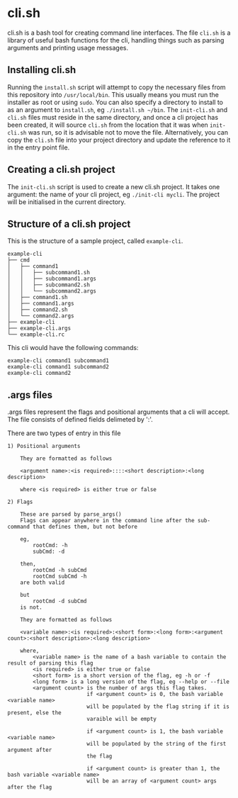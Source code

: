# cli.sh

cli.sh is a bash tool for creating command line interfaces. The file `cli.sh` is a library of useful bash functions for the cli, handling things such as parsing arguments and printing usage messages.

## Installing cli.sh

Running the `install.sh` script will attempt to copy the necessary files from this repository into `/usr/local/bin`. This usually means you must run the installer as root or using `sudo`. You can also specify a directory to install to as an argument to `install.sh`, eg `./install.sh ~/bin`. The `init-cli.sh` and `cli.sh` files must reside in the same directory, and once a cli project has been created, it will source `cli.sh` from the location that it was when `init-cli.sh` was run, so it is advisable not to move the file. Alternatively, you can copy the `cli.sh` file into your project directory and update the reference to it in the entry point file.

## Creating a cli.sh project

The `init-cli.sh` script is used to create a new cli.sh project. It takes one argument: the name of your cli project, eg `./init-cli mycli`. The project will be initialised in the current directory.

## Structure of a cli.sh project

This is the structure of a sample project, called `example-cli`.
```
example-cli
├── cmd
│   ├── command1
│   │   ├── subcommand1.sh
│   │   ├── subcommand1.args
│   │   ├── subcommand2.sh
│   │   └── subcommand2.args
│   ├── command1.sh
│   ├── command1.args
│   ├── command2.sh
│   └── command2.args
├── example-cli
├── example-cli.args
└── example-cli.rc
```

This cli would have the following commands:
```
example-cli command1 subcommand1
example-cli command1 subcommand2
example-cli command2
```

## .args files

.args files represent the flags and positional arguments that a cli will accept. The file consists of defined fields delimeted by ':'.

There are two types of entry in this file
```
1) Positional arguments

    They are formatted as follows

    <argument name>:<is required>::::<short description>:<long description>

    where <is required> is either true or false

2) Flags

    These are parsed by parse_args()
    Flags can appear anywhere in the command line after the sub-command that defines them, but not before

    eg,
        rootCmd: -h
        subCmd: -d

    then,
        rootCmd -h subCmd
        rootCmd subCmd -h
    are both valid

    but
        rootCmd -d subCmd
    is not.

    They are formatted as follows

    <variable name>:<is required>:<short form>:<long form>:<argument count>:<short description>:<long description>

    where,
        <variable name> is the name of a bash variable to contain the result of parsing this flag
        <is required> is either true or false
        <short form> is a short version of the flag, eg -h or -f
        <long form> is a long version of the flag, eg --help or --file
        <argument count> is the number of args this flag takes.
                         if <argument count> is 0, the bash variable <variable name>
                         will be populated by the flag string if it is present, else the
                         varaible will be empty

                         if <argument count> is 1, the bash variable <variable name>
                         will be populated by the string of the first argument after
                         the flag

                         if <argument count> is greater than 1, the bash variable <variable name>
                         will be an array of <argument count> args after the flag
```